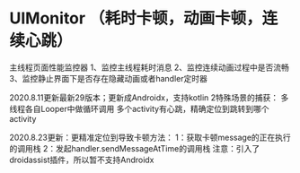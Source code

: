 # UIMonitor （耗时卡顿，动画卡顿，连续心跳）
主线程页面性能监控器
 1、监控主线程耗时消息
 2、监控连续动画过程中是否流畅
 3、监控静止界面下是否存在隐藏动画或者handler定时器
 
 2020.8.11更新最新29版本；更新成Androidx，支持kotlin
 2特殊场景的捕获：
 多线程各自Looper中做循环调用
 多个activity有心跳，精确定位到跳转到哪个activity

2020.8.23更新：更精准定位到导致卡顿方法：
			1：获取卡顿message的正在执行的调用栈
			2：发起handler.sendMessageAtTime的调用栈
			注意：引入了droidassist插件，所以暂不支持Androidx
